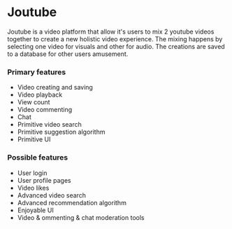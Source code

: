 # Joutube

Joutube is a video platform that allow it's users to mix 2 youtube videos together to create a new holistic video experience. The mixing happens by selecting one video for visuals and other for audio. The creations are saved to a database for other users amusement.

### Primary features

- Video creating and saving
- Video playback
- View count
- Video commenting
- Chat
- Primitive video search
- Primitive suggestion algorithm
- Primitive UI

### Possible features

- User login
- User profile pages
- Video likes
- Advanced video search
- Advanced recommendation algorithm
- Enjoyable UI
- Video & ommenting & chat moderation tools
